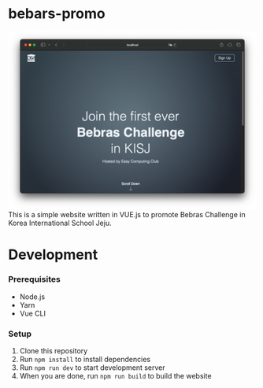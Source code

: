 # bebars-promo
![Preview Screenshot](screenshot.png)
This is a simple website written in VUE.js to promote Bebras Challenge in Korea International School Jeju.

# Development
### Prerequisites
- Node.js
- Yarn
- Vue CLI

### Setup
1. Clone this repository
2. Run `npm install` to install dependencies
3. Run `npm run dev` to start development server
4. When you are done, run `npm run build` to build the website